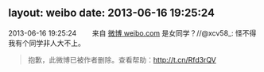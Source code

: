 layout: weibo
date: 2013-06-16 19:25:24
---
2013-06-16 19:25:24  &nbsp;&nbsp;&nbsp;&nbsp;&nbsp;&nbsp; 来自 <a href="http://weibo.com/" rel="nofollow">微博 weibo.com</a>
是女同学？//@xcv58_: 怪不得我有个同学非人大不上。
>  抱歉，此微博已被作者删除。查看帮助：http://t.cn/Rfd3rQV
